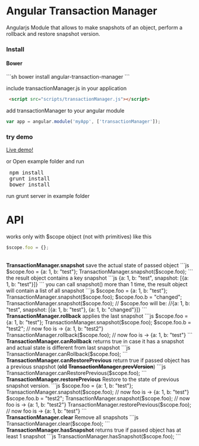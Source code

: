 Angular Transaction Manager
================================================
Angularjs Module that allows to make snapshots of an object, perform a rollback and restore snapshot version.

<h3>Install</h3>

<h4>Bower</h4>
```sh
bower install angular-transaction-manager
```

include transactionManager.js in your application

```html
 <script src="scripts/transactionManager.js"></script>
```

add transactionManager to your angular module

```js
var app = angular.module('myApp', ['transactionManager']);
```


<h3> try demo </h3>

<a href="https://jsfiddle.net/marco_pretelli/3t9agkqy/1/" target="_blank"> Live demo! </a>

or Open example folder and run
<pre>
 npm install
 grunt install
 bower install
</pre>

run grunt server in example folder


<h1>API</h1>

works only with $scope object (not with primitives) like this
```js
$scope.foo = {};
```
<br>
<b>TransactionManager.snapshot</b>
save the actual state of passed object
```js
$scope.foo = {a: 1, b: "test"};
TransactionManager.snapshot($scope.foo);
```
the result object contains a key snapshot
```js 
{a: 1, b: "test", snapshot: [{a: 1, b: "test"}]}
```
you can call snapshot() more than 1 time, the result object will contain a list of all snapshot
```js
$scope.foo = {a: 1, b: "test"};
TransactionManager.snapshot($scope.foo);
$scope.foo.b = "changed";
TransactionManager.snapshot($scope.foo);
// $scope.foo will be:
//{a: 1, b: "test", snapshot: [{a: 1, b: "test"}, {a: 1, b: "changed"}]}
```

<br>
<b>TransactionManager.rollback</b>
applies the last snapshot
```js
$scope.foo = {a: 1, b: "test"};
TransactionManager.snapshot($scope.foo);
$scope.foo.b = "test2"; // now foo is ->  {a: 1, b: "test2"}
TransactionManager.rollback($scope.foo);
// now foo is ->  {a: 1, b: "test"}
```

<br>
<b>TransactionManager.canRollback</b>
returns true in case it has a snapshot and actual state is different from last snapshot
```js
TransactionManager.canRollback($scope.foo);
```

<br>
<b>TransactionManager.canRestorePrevious</b>
return true if passed object has a previous snapshot (<b>old <del>TransactionManager.prevVersion</del></b>)
```js
TransactionManager.canRestorePrevious($scope.foo);
```

<br>
<b>TransactionManager.restorePrevious</b>
Restore to the state of previous snapshot version.
```js
$scope.foo = {a: 1, b: "test"};
TransactionManager.snapshot($scope.foo); // now foo is -> {a: 1, b: "test"}
$scope.foo.b = "test2";
TransactionManager.snapshot($scope.foo); // now foo is -> {a: 1, b: "test2"}
TransactionManager.restorePrevious($scope.foo);
// now foo is ->  {a: 1, b: "test"}
```

<br>
<b>TransactionManager.clear</b>
Remove all snapshots
```js
TransactionManager.clear($scope.foo);
```
<br>
<b>TransactionManager.hasSnapshot</b>
returns true if passed object has at least 1 snapshot
```js
TransactionManager.hasSnapshot($scope.foo);
```
